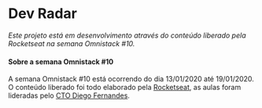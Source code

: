 # Dev Radar
_Este projeto está em desenvolvimento através do conteúdo liberado pela Rocketseat na semana Omnistack #10._

#### Sobre a semana Omnistack #10
A semana Omnistack #10 está ocorrendo do dia 13/01/2020 até 19/01/2020. 
O conteúdo liberado foi todo elaborado pela [Rocketseat](https://rocketseat.com.br/), as aulas foram lideradas pelo [CTO Diego Fernandes](https://github.com/diego3g).